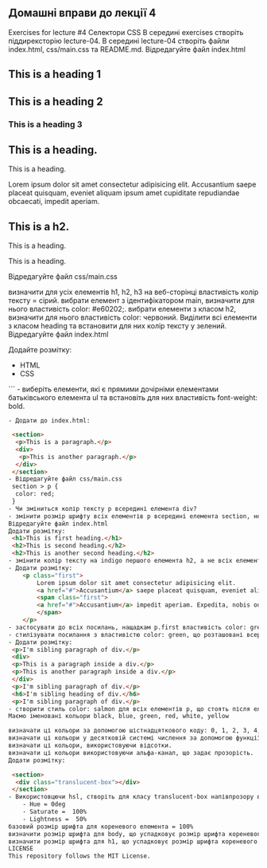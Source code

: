 ## Домашні вправи до лекції 4
Exercises for lecture #4 Селектори CSS
В середині exercises створіть піддирексторію lecture-04. В середині lecture-04 створіть файли index.html, css/main.css та README.md. Відредагуйте файл index.html
<!DOCTYPE html>
<html lang="en">
<head>
    <meta charset="UTF-8">
    <meta name="viewport" content="width=device-width, initial-scale=1.0">
    <title>Lesson 4 challenges</title>
    <link rel="shortcut icon" href="/favicon.ico" type="image/x-icon">
    <link href="css/main.css" rel="stylesheet">
</head>
<body>
    <section>
        <h1>This is a heading 1</h1>
        <h2>This is a heading 2</h2>
        <h3>This is a heading 3</h3>
    </section>
    <main id='main'>
        <h2 id="heading">This is a heading.</h2>
        <p class="heading">This is a heading.</p>
        Lorem ipsum dolor sit amet consectetur adipisicing elit. Accusantium saepe placeat quisquam, eveniet aliquam ipsum amet cupiditate repudiandae obcaecati, impedit aperiam.  
    </main>
    <footer>
        <h2 class="h2">This is a h2.</h2>
        <p class="heading">This is a heading.</p>
    </footer>
    <p class="heading">This is a heading.</p>
</body>
</html>
Відредагуйте файл css/main.css

визначити для усіх елементів h1, h2, h3 на веб-сторінці властивість колір тексту = сірий.
вибрати елемент з ідентифікатором main, визначити для нього властивість color: #e60202;.
вибрати елементи з класом h2, визначити для нього властивість color: червоний.
Виділити всі елементи з класом heading та встановити для них колір тексту у зелений.
Відредагуйте файл index.html

Додайте розмітку:
 <ul>
  <li>HTML</li>
  <li>CSS</li>
 </ul>
``` - виберіть елементи, які є прямими дочірніми елементами батьківського елемента ul та встановіть для них властивість font-weight: bold.

    - Додати до index.html:
```html
 <section>
  <p>This is a paragraph.</p>
  <div>
   <p>This is another paragraph.</p>
  </div>
 </section>
- Відредагуйте файл css/main.css
 section > p {
  color: red;
 }
- Чи зміниться колір тексту p всередині елемента div?
- змінити розмір шрифту всіх елементів p всередині елемента section, незалежно від їхнього рівня вкладеності.
Відредагуйте файл index.html
Додати розмітку:
 <h1>This is first heading.</h1>
 <h2>This is second heading.</h2>
 <h2>This is another second heading.</h2>
- змінити колір тексту на indigo першого елемента h2, а не всіх елементів h2.
- Додати розмітку:
    <p class="first">
        Lorem ipsum dolor sit amet consectetur adipisicing elit. 
        <a href="#">Accusantium</a> saepe placeat quisquam, eveniet aliquam ipsum amet cupiditate repudiandae obcaecati, 
        <span class="first">
        <a href="#">Accusantium</a> impedit aperiam. Expedita, nobis odit. Dolor eius aut quisquam laboriosam recusandae?
        </span>
    </p>
- застосувати до всіх посилань, нащадкам p.first властивість color: green 
- стилізувати посилання з властивістю color: green, що розташовані всередині будь-якого тегу з класом .first, що є нащадком елементу p
- Додати розмітку:
 <p>I'm sibling paragraph of div.</p>
 <div>
 <p>This is a paragraph inside a div.</p>
 <p>This is another paragraph inside a div.</p>
 </div>
 <p>I'm sibling paragraph of div.</p>
 <h6>I'm sibling heading of div.</h6>
 <p>I'm sibling paragraph of div.</p>
- створити стиль color: salmon для всіх елементів p, що стоять після елемента div.
Маємо іменовані кольори black, blue, green, red, white, yellow

визначати ці кольори за допомогою шістнадцяткового коду: 0, 1, 2, 3, 4, 5, 6, 7, 8, 9, A, B, C, D, E, F.
визначати ці кольори у десятковій системі числення за допомогою функції RGB.
визначати ці кольори, використовуючи відсотки.
визначати ці кольори використовуючи альфа-канал, що задає прозорість.
Додати розмітку:

 <section>
  <div class="translucent-box"></div>
 </section>
- Використовцючи hsl, створіть для класу translucent-box напівпрозору властивість background з такими значеннями:
    - Hue = 0deg
    - Saturate =  100%
    - Lightness =  50%
базовий розмір шрифта для кореневого елемента = 100%
визначити розмір шрифта для body, що успадковує розмір шрифта кореневого елемента, збільшений на 40 відсотків
визначити розмір шрифта для h1, що успадковує розмір шрифта кореневого елемента, збільшений на 140 відсотків
LICENSE
This repository follows the MIT License.